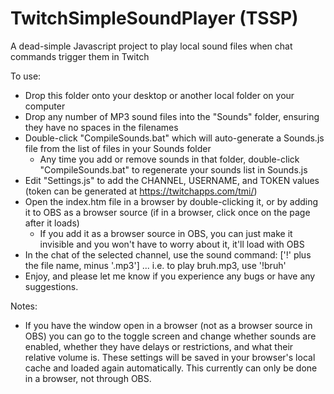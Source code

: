 # TwitchSimpleSoundPlayer (TSSP)
A dead-simple Javascript project to play local sound files when chat commands trigger them in Twitch

To use:
- Drop this folder onto your desktop or another local folder on your computer
- Drop any number of MP3 sound files into the "Sounds" folder, ensuring they have no spaces in the filenames
- Double-click "CompileSounds.bat" which will auto-generate a Sounds.js file from the list of files in your Sounds folder
  - Any time you add or remove sounds in that folder, double-click "CompileSounds.bat" to regenerate your sounds list in Sounds.js
- Edit "Settings.js" to add the CHANNEL, USERNAME, and TOKEN values (token can be generated at https://twitchapps.com/tmi/)
- Open the index.htm file in a browser by double-clicking it, or by adding it to OBS as a browser source (if in a browser, click once on the page after it loads)
  - If you add it as a browser source in OBS, you can just make it invisible and you won't have to worry about it, it'll load with OBS
- In the chat of the selected channel, use the sound command: ['!' plus the file name, minus '.mp3'] ... i.e. to play bruh.mp3, use '!bruh'
- Enjoy, and please let me know if you experience any bugs or have any suggestions.

Notes:
- If you have the window open in a browser (not as a browser source in OBS) you can go to the toggle screen and change whether sounds are enabled, whether they have delays or restrictions, and what their relative volume is. These settings will be saved in your browser's local cache and loaded again automatically. This currently can only be done in a browser, not through OBS.
